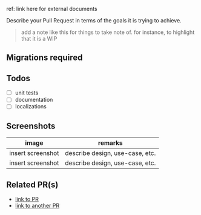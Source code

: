 ref: link here for external documents


Describe your Pull Request in terms of the goals it is trying to achieve.

> add a note like this for things to take note of.
> for instance, to highlight that it is a WIP

## Migrations required


## Todos
- [ ] unit tests
- [ ] documentation
- [ ] localizations

## Screenshots

| image | remarks |
| ----- | ------- |
| insert screenshot | describe design, use-case, etc. |
| insert screenshot | describe design, use-case, etc. |

## Related PR(s)
- [link to PR](#)
- [link to another PR](#)
